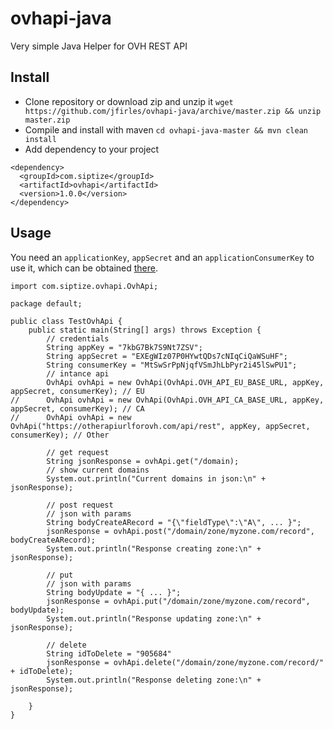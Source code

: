 # ovhapi-java

Very simple Java Helper for OVH REST API

## Install

* Clone repository or download zip and unzip it
`wget https://github.com/jfirles/ovhapi-java/archive/master.zip && unzip master.zip`
* Compile and install with maven
`cd ovhapi-java-master && mvn clean install`
* Add dependency to your project
```
<dependency>
  <groupId>com.siptize</groupId>
  <artifactId>ovhapi</artifactId>
  <version>1.0.0</version>
</dependency>
```

## Usage

You need an `applicationKey`, `appSecret` and an `applicationConsumerKey` to use it, which can be obtained [there](https://eu.api.ovh.com/createApp/).

```
import com.siptize.ovhapi.OvhApi;

package default;

public class TestOvhApi {
	public static main(String[] args) throws Exception {
		// credentials
		String appKey = "7kbG7Bk7S9Nt7ZSV";
		String appSecret = "EXEgWIz07P0HYwtQDs7cNIqCiQaWSuHF";
		String consumerKey = "MtSwSrPpNjqfVSmJhLbPyr2i45lSwPU1";
		// intance api
		OvhApi ovhApi = new OvhApi(OvhApi.OVH_API_EU_BASE_URL, appKey, appSecret, consumerKey); // EU
//		OvhApi ovhApi = new OvhApi(OvhApi.OVH_API_CA_BASE_URL, appKey, appSecret, consumerKey); // CA
//		OvhApi ovhApi = new OvhApi("https://otherapiurlforovh.com/api/rest", appKey, appSecret, consumerKey); // Other

		// get request
		String jsonResponse = ovhApi.get("/domain);
		// show current domains
		System.out.println("Current domains in json:\n" + jsonResponse);

		// post request
		// json with params
		String bodyCreateARecord = "{\"fieldType\":\"A\", ... }";
		jsonResponse = ovhApi.post("/domain/zone/myzone.com/record", bodyCreateARecord);
		System.out.println("Response creating zone:\n" + jsonResponse);

		// put
		// json with params
		String bodyUpdate = "{ ... }";
		jsonResponse = ovhApi.put("/domain/zone/myzone.com/record", bodyUpdate);
		System.out.println("Response updating zone:\n" + jsonResponse);

		// delete
		String idToDelete = "905684"
		jsonResponse = ovhApi.delete("/domain/zone/myzone.com/record/" + idToDelete);
		System.out.println("Response deleting zone:\n" + jsonResponse);
		
	}
}
```
